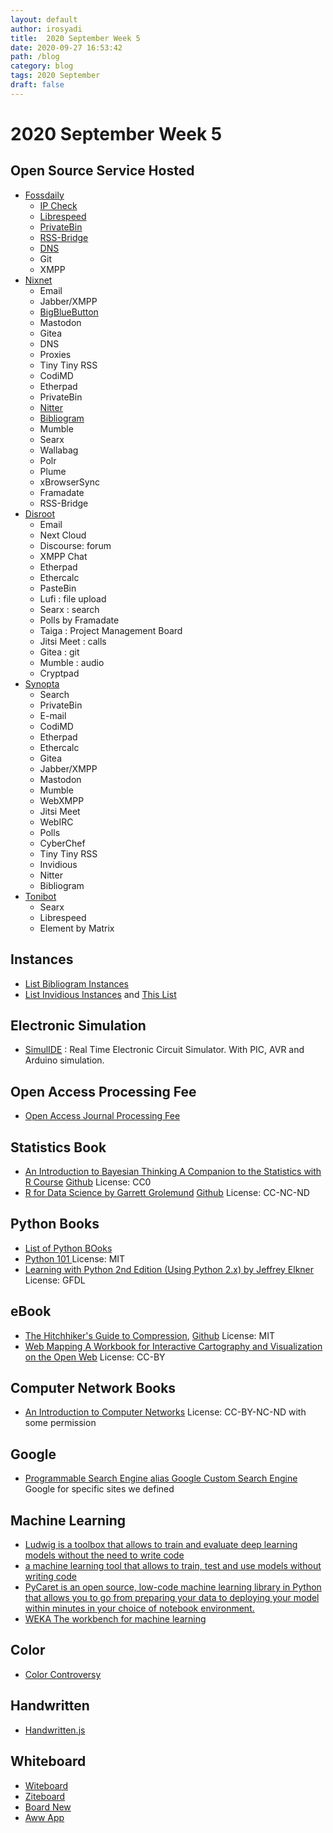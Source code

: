 ```yaml
---
layout: default
author: irosyadi
title:  2020 September Week 5
date: 2020-09-27 16:53:42
path: /blog
category: blog
tags: 2020 September
draft: false
---
```


# 2020 September Week 5

## Open Source Service Hosted
- [Fossdaily](https://fossdaily.xyz/)
    - [IP Check](https://ip.fossdaily.xyz/)
    - [Librespeed](https://librespeed.fossdaily.xyz/)
    - [PrivateBin](https://privatebin.fossdaily.xyz/)
    - [RSS-Bridge](https://rssbridge.fossdaily.xyz/)
    - [DNS](https://fossdaily.xyz/20200710-dns.html)
    - Git
    - XMPP
- [Nixnet](https://nixnet.services/)
    - Email
    - Jabber/XMPP
    - [BigBlueButton](https://meet.nixnet.services/b)
    - Mastodon
    - Gitea
    - DNS
    - Proxies
    - Tiny Tiny RSS
    - CodiMD
    - Etherpad
    - PrivateBin
    - [Nitter](https://nitter.nixnet.services/)
    - [Bibliogram](https://bibliogram.nixnet.services/)
    - Mumble
    - Searx
    - Wallabag
    - Polr
    - Plume
    - xBrowserSync
    - Framadate
    - RSS-Bridge
- [Disroot](https://disroot.org/en)
    - Email
    - Next Cloud
    - Discourse: forum
    - XMPP Chat
    - Etherpad
    - Ethercalc
    - PasteBin
    - Lufi : file upload
    - Searx : search
    - Polls by Framadate
    - Taiga : Project Management Board
    - Jitsi Meet : calls
    - Gitea : git
    - Mumble : audio
    - Cryptpad
- [Synopta](https://snopyta.org/)
    - Search
    - PrivateBin
    - E-mail
    - CodiMD
    - Etherpad
    - Ethercalc
    - Gitea
    - Jabber/XMPP
    - Mastodon
    - Mumble
    - WebXMPP
    - Jitsi Meet
    - WebIRC
    - Polls
    - CyberChef
    - Tiny Tiny RSS
    - Invidious
    - Nitter
    - Bibliogram
- [Tonibot](https://tonibot.ddns.net/)
    - Searx
    - Librespeed
    - Element by Matrix

## Instances
- [List Bibliogram Instances](https://git.sr.ht/~cadence/bibliogram-docs/tree/master/docs/Instances.md)
- [List Invidious Instances](https://github.com/iv-org/invidious/wiki/Invidious-Instances) and [This List](https://instances.invidio.us/)

## Electronic Simulation
- [SimulIDE](https://www.simulide.com/2020/09/simulide0413-released.html) : Real Time Electronic Circuit Simulator. With PIC, AVR and Arduino simulation.

## Open Access Processing Fee
- [Open Access Journal Processing Fee](https://www.openaccess.cam.ac.uk/publishing-open-access/how-much-do-publishers-charge-open-access)

## Statistics Book
- [An Introduction to Bayesian Thinking A Companion to the Statistics with R Course](https://statswithr.github.io/book/) [Github](https://github.com/StatsWithR/book) License: CC0
- [R for Data Science by Garrett Grolemund](https://r4ds.had.co.nz/) [Github](https://github.com/hadley/r4ds) License: CC-NC-ND

## Python Books
- [List of Python BOoks](https://pythonbooks.revolunet.com/)
- [Python 101 ](http://www.davekuhlman.org/python_101.html) License: MIT
- [Learning with Python 2nd Edition (Using Python 2.x) by Jeffrey Elkner](http://www.openbookproject.net/thinkcs/python/english2e/#) License: GFDL

## eBook
- [The Hitchhiker's Guide to Compression](https://go-compression.github.io/), [Github](https://github.com/go-compression/go-compression.github.io) License: MIT
- [Web Mapping A Workbook for Interactive Cartography and Visualization on the Open Web](https://github.com/uwcartlab/webmapping) License: CC-BY

## Computer Network Books
- [An Introduction to Computer Networks](http://intronetworks.cs.luc.edu/) License: CC-BY-NC-ND with some permission

## Google
- [Programmable Search Engine alias Google Custom Search Engine](https://programmablesearchengine.google.com/) Google for specific sites we defined

## Machine Learning
- [Ludwig is a toolbox that allows to train and evaluate deep learning models without the need to write code](https://github.com/uber/ludwig)
- [a machine learning tool that allows to train, test and use models without writing code](https://github.com/nidhaloff/igel)
- [PyCaret is an open source, low-code machine learning library in Python that allows you to go from preparing your data to deploying your model within minutes in your choice of notebook environment.](https://pycaret.org/)
- [WEKA The workbench for machine learning](https://www.cs.waikato.ac.nz/ml/weka/)


## Color
- [Color Controversy](https://colorcontroversy.com/what)

## Handwritten
- [Handwritten.js](https://alias-rahil.github.io/handwritten.js/)

## Whiteboard
- [Witeboard](https://witeboard.com/)
- [Ziteboard](https://ziteboard.com/)
- [Board New](https://board.new/)
- [Aww App](https://awwapp.com)